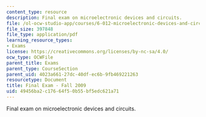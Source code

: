 ```yaml
---
content_type: resource
description: Final exam on microelectronic devices and circuits.
file: /ol-ocw-studio-app/courses/6-012-microelectronic-devices-and-circuits-fall-2009/49456ba2c17664f50b55bf5edc621a71_MIT6_012F09_final.pdf
file_size: 397848
file_type: application/pdf
learning_resource_types:
- Exams
license: https://creativecommons.org/licenses/by-nc-sa/4.0/
ocw_type: OCWFile
parent_title: Exams
parent_type: CourseSection
parent_uid: 4023a661-27dc-40df-ec6b-9fb469221263
resourcetype: Document
title: Final Exam - Fall 2009
uid: 49456ba2-c176-64f5-0b55-bf5edc621a71
---
```

Final exam on microelectronic devices and circuits.
